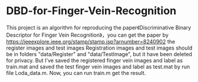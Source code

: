 # DBD-for-Finger-Vein-Recognition
This project is an algorithm for reproducing the paper《Discriminative Binary Descriptor for Finger Vein Recognition》，you can get the paper by https://ieeexplore.ieee.org/stamp/stamp.jsp?arnumber=8240902
the register images and test images 
Registration images and test images should be in folders "data/Register" and "data/TestImage", but it have been deleted for privacy.
But I've saved the registered finger vein images and label as train.mat and saved the test finger vein images and label as test.mat by
run file Loda_data.m.
Now, you can run train.m get the result.
